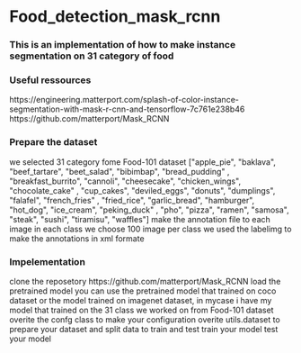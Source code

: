 # Food_detection_mask_rcnn
<h3>This is an implementation of how to make instance segmentation on 31 category of food

<h3>Useful ressources</h3>
 https://engineering.matterport.com/splash-of-color-instance-segmentation-with-mask-r-cnn-and-tensorflow-7c761e238b46
 https://github.com/matterport/Mask_RCNN

<h3>Prepare the dataset</h3>
 we selected 31 category fome Food-101 dataset
        ["apple_pie", "baklava", "beef_tartare", "beet_salad", "bibimbap", "bread_pudding"
        , "breakfast_burrito", "cannoli", "cheesecake", "chicken_wings", "chocolate_cake"
        , "cup_cakes", "deviled_eggs", "donuts", "dumplings", "falafel", "french_fries"
        , "fried_rice", "garlic_bread", "hamburger", "hot_dog", "ice_cream", "peking_duck"
        , "pho", "pizza", "ramen", "samosa", "steak", "sushi", "tiramisu", "waffles"]
 make the annotation file to each image in each class we choose 100 image per class
 we used the labelimg to make the annotations in xml formate

<h3>Impelementation</h3>
 clone the reposetory  https://github.com/matterport/Mask_RCNN
 load the pretrained model you can use the pretrained model that trained on coco dataset or the model trained on imagenet dataset,
in mycase i have my model that trained on the 31 class we worked on from Food-101 dataset
 overite the confg class to make your configuration
 overite utils.dataset to prepare your dataset and split data to train and test
 train your model
 test your model
  

